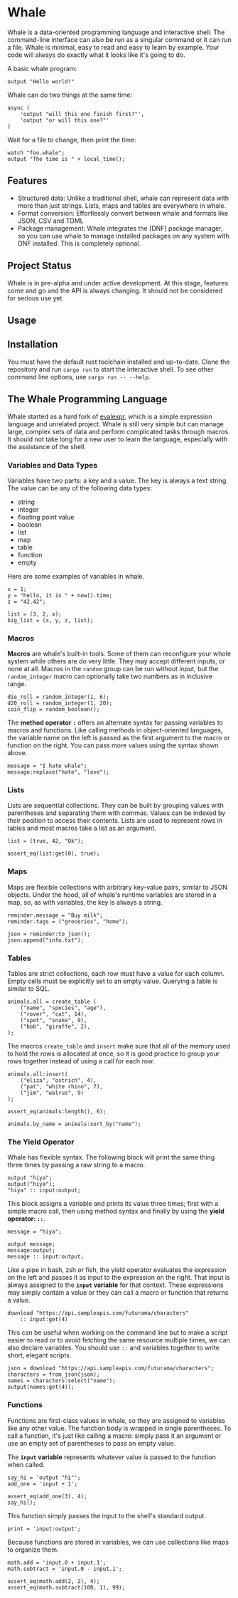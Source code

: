# Whale

Whale is a data-oriented programming language and interactive shell. The
command-line interface can also be run as a singular command or it can run a
file. Whale is minimal, easy to read and easy to learn by example. Your code
will always do exactly what it looks like it's going to do.

A basic whale program:

```whale
output "Hello world!"
```

Whale can do two things at the same time:

```whale
async (
    'output "will this one finish first?"',
    'output "or will this one?"'
)
```

Wait for a file to change, then print the time:

```whale
watch "foo.whale";
output "The time is " + local_time();
```

## Features

- Structured data: Unlike a traditional shell, whale can represent data with
  more than just strings. Lists, maps and tables are everywhere in whale.
- Format conversion: Effortlessly convert between whale and formats like JSON,
  CSV and TOML
- Package management: Whale integrates the [DNF] package manager, so you can use
  whale to manage installed packages on any system with DNF installed. This is
  completely optional.

## Project Status

Whale is in pre-alpha and under active development. At this stage, features come
and go and the API is always changing. It should not be considered for serious
use yet.

## Usage

## Installation

You must have the default rust toolchain installed and up-to-date. Clone the
repository and run `cargo run` to start the interactive shell. To see other
command line options, use `cargo run -- --help`.

## The Whale Programming Language

Whale started as a hard fork of [evalexpr], which is a simple expression
language and unrelated project. Whale is still very simple but can manage
large, complex sets of data and perform complicated tasks through macros. It
should not take long for a new user to learn the language, especially with the
assistance of the shell.

### Variables and Data Types

Variables have two parts: a key and a value. The key is always a text string.
The value can be any of the following data types:

- string
- integer
- floating point value
- boolean
- list
- map
- table
- function
- empty

Here are some examples of variables in whale.

```whale
x = 1;
y = "hello, it is " + now().time;
z = "42.42";

list = (3, 2, x);
big_list = (x, y, z, list);
```

### Macros

**Macros** are whale's built-in tools. Some of them can reconfigure your whole
system while others are do very little. They may accept different inputs, or
none at all. Macros in the `random` group can be run without input, but the
`random_integer` macro can optionally take two numbers as in inclusive range.

```whale
die_roll = random_integer(1, 6);
d20_roll = random_integer(1, 20);
coin_flip = random_boolean();
```

The **method operator `:`** offers an alternate syntax for passing variables to
macros and functions. Like calling methods in object-oriented languages, the
variable name on the left is passed as the first argument to the macro or
function on the right. You can pass more values using the syntax shown above.

```whale
message = "I hate whale";
message:replace("hate", "love");
```

### Lists

Lists are sequential collections. They can be built by grouping values with
parentheses and separating them with commas. Values can be indexed by their
position to access their contents. Lists are used to represent rows in tables
and most macros take a list as an argument.

```whale
list = (true, 42, "Ok");

assert_eq(list:get(0), true);
```

### Maps

Maps are flexible collections with arbitrary key-value pairs, similar to JSON
objects. Under the hood, all of whale's runtime variables are stored in a map,
so, as with variables, the key is always a string.

```whale
reminder.message = "Buy milk";
reminder.tags = ("groceries", "home");

json = reminder:to_json();
json:append("info.txt");
```

### Tables

Tables are strict collections, each row must have a value for each column. Empty
cells must be explicitly set to an empty value. Querying a table is similar to
SQL.

```whale
animals.all = create_table (
    ("name", "species", "age"),
    ("rover", "cat", 14),
    ("spot", "snake", 9),
    ("bob", "giraffe", 2),
);
```

The macros `create_table` and `insert` make sure that all of the memory used to
hold the rows is allocated at once, so it is good practice to group your rows
together instead of using a call for each row.

```whale
animals.all:insert(
    ("eliza", "ostrich", 4),
    ("pat", "white rhino", 7),
    ("jim", "walrus", 9)
);

assert_eq(animals:length(), 6);

animals.by_name = animals:sort_by("name");
```

### The Yield Operator

Whale has flexible syntax. The following block will print the same thing three
times by passing a raw string to a macro.

```whale
output "hiya";
output("hiya");
"hiya" :: input:output;
```

This block assigns a variable and prints its value three times; first with
a simple macro call, then using method syntax and finally by using the  **yield
operator: `::`**.

```
message = "hiya";

output message;
message:output;
message :: input:output;
```

Like a pipe in bash, zsh or fish, the yield operator evaluates the expression
on the left and passes it as input to the expression on the right. That input is
always assigned to the **`input` variable** for that context. These expressions
may simply contain a value or they can call a macro or function that returns
a value.

```whale
download "https://api.sampleapis.com/futurama/characters"
    :: input:get(4)
```

This can be useful when working on the command line but to make a script easier
to read or to avoid fetching the same resource multiple times, we can also
declare variables. You should use `::` and variables together to write short,
elegant scripts.

```whale
json = download "https://api.sampleapis.com/futurama/characters";
characters = from_json(json);
names = characters:select("name");
output(names:get(4));
```

### Functions

Functions are first-class values in whale, so they are assigned to variables
like any other value. The function body is wrapped in single parentheses. To
call a function, it's just like calling a macro: simply pass it an argument or
use an empty set of parentheses to pass an empty value.

The **`input` variable** represents whatever value is passed to the function when
called.

```whale
say_hi = 'output "hi"';
add_one = 'input + 1';

assert_eq(add_one(3), 4);
say_hi();
```

This function simply passes the input to the shell's standard output.

```whale
print = 'input:output';
```

Because functions are stored in variables, we can use collections like maps to
organize them.

```whale
math.add = 'input.0 + input.1';
math.subtract = 'input.0 - input.1';

assert_eq(math.add(2, 2), 4);
assert_eq(math.subtract(100, 1), 99);
```

[evalexpr]: https://github.com/ISibboI/evalexpr
[toolbox]: https://containertoolbx.org
[fish]: https://fishshell.com
